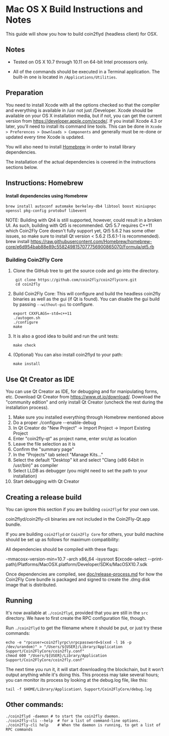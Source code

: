 Mac OS X Build Instructions and Notes
====================================
This guide will show you how to build coin2flyd (headless client) for OSX.

Notes
-----

* Tested on OS X 10.7 through 10.11 on 64-bit Intel processors only.

* All of the commands should be executed in a Terminal application. The
built-in one is located in `/Applications/Utilities`.

Preparation
-----------

You need to install Xcode with all the options checked so that the compiler
and everything is available in /usr not just /Developer. Xcode should be
available on your OS X installation media, but if not, you can get the
current version from https://developer.apple.com/xcode/. If you install
Xcode 4.3 or later, you'll need to install its command line tools. This can
be done in `Xcode > Preferences > Downloads > Components` and generally must
be re-done or updated every time Xcode is updated.

You will also need to install [Homebrew](http://brew.sh) in order to install library
dependencies.

The installation of the actual dependencies is covered in the instructions
sections below.

Instructions: Homebrew
----------------------

#### Install dependencies using Homebrew

    brew install autoconf automake berkeley-db4 libtool boost miniupnpc openssl pkg-config protobuf libevent

NOTE: Building with Qt4 is still supported, however, could result in a broken UI. As such, building with Qt5 is recommended. Qt5 5.7 requires C++11 which Coin2Fly Core doesn't fully support yet, Qt5 5.6.2 has some other issues, so make sure to install Qt version < 5.6.2 (5.6.1-1 is recommended).
    brew install https://raw.githubusercontent.com/Homebrew/homebrew-core/e6d954bab88e89c5582498157077756900865070/Formula/qt5.rb

### Building Coin2Fly Core

1. Clone the GitHub tree to get the source code and go into the directory.

        git clone https://github.com/coin2fly/coin2flycore.git
        cd coin2fly

2.  Build Coin2Fly Core:
    This will configure and build the headless coin2fly binaries as well as the gui (if Qt is found).
    You can disable the gui build by passing `--without-gui` to configure.

        export CXXFLAGS=-std=c++11
        ./autogen.sh
        ./configure
        make

3.  It is also a good idea to build and run the unit tests:

        make check

4.  (Optional) You can also install coin2flyd to your path:

        make install

Use Qt Creator as IDE
------------------------
You can use Qt Creator as IDE, for debugging and for manipulating forms, etc.
Download Qt Creator from https://www.qt.io/download/. Download the "community edition" and only install Qt Creator (uncheck the rest during the installation process).

1. Make sure you installed everything through Homebrew mentioned above
2. Do a proper ./configure --enable-debug
3. In Qt Creator do "New Project" -> Import Project -> Import Existing Project
4. Enter "coin2fly-qt" as project name, enter src/qt as location
5. Leave the file selection as it is
6. Confirm the "summary page"
7. In the "Projects" tab select "Manage Kits..."
8. Select the default "Desktop" kit and select "Clang (x86 64bit in /usr/bin)" as compiler
9. Select LLDB as debugger (you might need to set the path to your installation)
10. Start debugging with Qt Creator

Creating a release build
------------------------
You can ignore this section if you are building `coin2flyd` for your own use.

coin2flyd/coin2fly-cli binaries are not included in the Coin2Fly-Qt.app bundle.

If you are building `coin2flyd` or `Coin2Fly Core` for others, your build machine should be set up
as follows for maximum compatibility:

All dependencies should be compiled with these flags:

 -mmacosx-version-min=10.7
 -arch x86_64
 -isysroot $(xcode-select --print-path)/Platforms/MacOSX.platform/Developer/SDKs/MacOSX10.7.sdk

Once dependencies are compiled, see [doc/release-process.md](release-process.md) for how the Coin2Fly Core
bundle is packaged and signed to create the .dmg disk image that is distributed.

Running
-------

It's now available at `./coin2flyd`, provided that you are still in the `src`
directory. We have to first create the RPC configuration file, though.

Run `./coin2flyd` to get the filename where it should be put, or just try these
commands:

    echo -e "rpcuser=coin2flyrpc\nrpcpassword=$(xxd -l 16 -p /dev/urandom)" > "/Users/${USER}/Library/Application Support/Coin2FlyCore/coin2fly.conf"
    chmod 600 "/Users/${USER}/Library/Application Support/Coin2FlyCore/coin2fly.conf"

The next time you run it, it will start downloading the blockchain, but it won't
output anything while it's doing this. This process may take several hours;
you can monitor its process by looking at the debug.log file, like this:

    tail -f $HOME/Library/Application\ Support/Coin2FlyCore/debug.log

Other commands:
-------

    ./coin2flyd -daemon # to start the coin2fly daemon.
    ./coin2fly-cli --help  # for a list of command-line options.
    ./coin2fly-cli help    # When the daemon is running, to get a list of RPC commands
